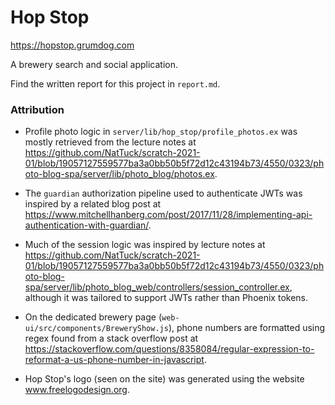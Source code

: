 # Hop Stop

https://hopstop.grumdog.com

A brewery search and social application.

Find the written report for this project in `report.md`.

### Attribution

- Profile photo logic in `server/lib/hop_stop/profile_photos.ex` was
  mostly retrieved from the lecture notes at
  https://github.com/NatTuck/scratch-2021-01/blob/19057127559577ba3a0bb50b5f72d12c43194b73/4550/0323/photo-blog-spa/server/lib/photo_blog/photos.ex.
  
- The `guardian` authorization pipeline used to authenticate JWTs was
  inspired by a related blog post at
  https://www.mitchellhanberg.com/post/2017/11/28/implementing-api-authentication-with-guardian/.
  
- Much of the session logic was inspired by lecture notes at
  https://github.com/NatTuck/scratch-2021-01/blob/19057127559577ba3a0bb50b5f72d12c43194b73/4550/0323/photo-blog-spa/server/lib/photo_blog_web/controllers/session_controller.ex,
  although it was tailored to support JWTs rather than Phoenix tokens.

- On the dedicated brewery page
  (`web-ui/src/components/BreweryShow.js`), phone numbers are
  formatted using regex found from a stack overflow post at
  https://stackoverflow.com/questions/8358084/regular-expression-to-reformat-a-us-phone-number-in-javascript.
  
- Hop Stop's logo (seen on the site) was generated using the website www.freelogodesign.org.
